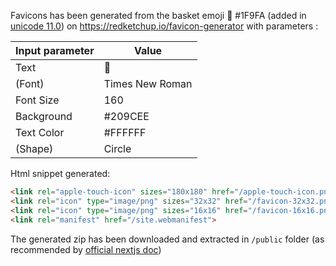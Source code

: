 
Favicons has been generated from the basket emoji 🧺 #1F9FA (added in [unicode 11.0](https://www.unicode.org/Public/emoji/11.0/emoji-test.txt)) on https://redketchup.io/favicon-generator with parameters :


| Input parameter | Value |
| --- | --- |
| Text | 🧺 |
| (Font) | Times New Roman |
| Font Size | 160 |
| Background | #209CEE |
| Text Color | #FFFFFF |
| (Shape) | Circle |


Html snippet generated:
```html
<link rel="apple-touch-icon" sizes="180x180" href="/apple-touch-icon.png">
<link rel="icon" type="image/png" sizes="32x32" href="/favicon-32x32.png">
<link rel="icon" type="image/png" sizes="16x16" href="/favicon-16x16.png">
<link rel="manifest" href="/site.webmanifest">
```

The generated zip has been downloaded and extracted in `/public` folder (as recommended by [official nextjs doc](https://nextjs.org/docs/basic-features/static-file-serving))